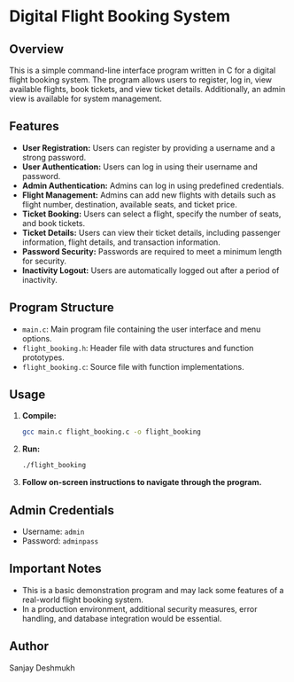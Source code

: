 # Digital Flight Booking System

## Overview

This is a simple command-line interface program written in C for a digital flight booking system. The program allows users to register, log in, view available flights, book tickets, and view ticket details. Additionally, an admin view is available for system management.

## Features

- **User Registration:** Users can register by providing a username and a strong password.
- **User Authentication:** Users can log in using their username and password.
- **Admin Authentication:** Admins can log in using predefined credentials.
- **Flight Management:** Admins can add new flights with details such as flight number, destination, available seats, and ticket price.
- **Ticket Booking:** Users can select a flight, specify the number of seats, and book tickets.
- **Ticket Details:** Users can view their ticket details, including passenger information, flight details, and transaction information.
- **Password Security:** Passwords are required to meet a minimum length for security.
- **Inactivity Logout:** Users are automatically logged out after a period of inactivity.

## Program Structure

- `main.c`: Main program file containing the user interface and menu options.
- `flight_booking.h`: Header file with data structures and function prototypes.
- `flight_booking.c`: Source file with function implementations.
  
## Usage

1. **Compile:**
    ```bash
    gcc main.c flight_booking.c -o flight_booking
    ```

2. **Run:**
    ```bash
    ./flight_booking
    ```

3. **Follow on-screen instructions to navigate through the program.**

## Admin Credentials

- Username: `admin`
- Password: `adminpass`

## Important Notes

- This is a basic demonstration program and may lack some features of a real-world flight booking system.
- In a production environment, additional security measures, error handling, and database integration would be essential.

## Author

Sanjay Deshmukh
